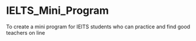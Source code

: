 # IELTS_Mini_Program
To create a mini program for IElTS students who can practice and find good teachers on line

